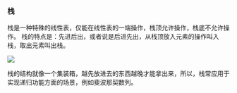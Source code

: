 ### 栈

栈是一种特殊的线性表，仅能在线性表的一端操作，栈顶允许操作，栈底不允许操作。 
栈的特点是：先进后出，或者说是后进先出，从栈顶放入元素的操作叫入栈，取出元素叫出栈。

![](_基本数据结构_/栈.jpg)

栈的结构就像一个集装箱，越先放进去的东西越晚才能拿出来，所以，栈常应用于实现递归功能方面的场景，例如斐波那契数列。